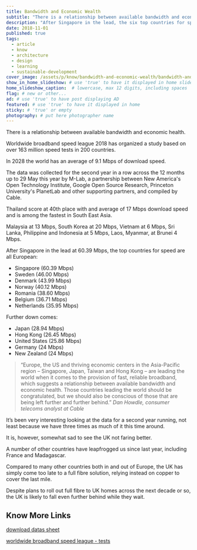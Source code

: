 ```yaml
---
title: Bandwidth and Economic Wealth
subtitle: "There is a relationship between available bandwidth and economic health. After Singapore in the lead, the six top countries for speed are all European."
description: "After Singapore in the lead, the six top countries for speed are all European – Sweden, Denmark, Norway, Romania, Belgium and the Netherlands."
date: 2018-11-01
published: true
tags:
  - article
  - know
  - architecture
  - design
  - learning
  - sustainable-development
cover_image: /assets/p/know/bandwidth-and-economic-wealth/bandwidth-and-economic-wealth.jpg
show_in_home_slideshow: # use 'true' to have it displayed in home slideshow
home_slideshow_caption:  # lowercase, max 12 digits, including spaces
flag: # new or other...
ad: # use 'true' to have post displaying AD
featured: # use 'true' to have it displayed in home
sticky: # 'true' or empty
photography: # put here photographer name
---
```


There is a relationship between available bandwidth and economic health.

Worldwide broadband speed league 2018 has organized a study based on over 163 million speed tests in 200 countries.

In 2028 the world has an average of 9.1 Mbps of download speed.

The data was collected for the second year in a row across the 12 months up to 29 May this year by M-Lab, a partnership between New America's Open Technology Institute, Google Open Source Research, Princeton University's PlanetLab and other supporting partners, and compiled by Cable.

Thailand score at 40th place with and average of 17 Mbps download speed and is among the fastest in South East Asia.

Malaysia at 13 Mbps, South Korea at 20 Mbps, Vietnam at 6 Mbps, Sri Lanka, Philippine and Indonesia at 5 Mbps, Laos, Myanmar, at Brunei 4 Mbps.


After Singapore in the lead at 60.39 Mbps, the top countries for speed are all European:<br>
- Singapore (60.39 Mbps)<br>
- Sweden (46.00 Mbps)<br>
- Denmark (43.99 Mbps)<br>
- Norway (40.12 Mbps)<br>
- Romania (38.60 Mbps)<br>
- Belgium (36.71 Mbps)<br>
- Netherlands (35.95 Mbps)<br>

Further down comes:<br>
- Japan (28.94 Mbps)<br>
- Hong Kong (26.45 Mbps)<br>
- United States (25.86 Mbps)<br>
- Germany (24 Mbps)<br>
- New Zealand (24 Mbps)<br>


>“Europe, the US and thriving economic centers in the Asia-Pacific region – Singapore, Japan, Taiwan and Hong Kong – are leading the world when it comes to the provision of fast, reliable broadband, which suggests a relationship between available bandwidth and economic health. Those countries leading the world should be congratulated, but we should also be conscious of those that are being left further and further behind.” _Dan Howdle, consumer telecoms analyst at Cable_


It’s been very interesting looking at the data for a second year running, not least because we have three times as much of it this time around.

It is, however, somewhat sad to see the UK not faring better.

A number of other countries have leapfrogged us since last year, including France and Madagascar.

Compared to many other countries both in and out of Europe, the UK has simply come too late to a full fibre solution, relying instead on copper to cover the last mile.

Despite plans to roll out full fibre to UK homes across the next decade or so, the UK is likely to fall even further behind while they wait.



## Know More Links

[download datas sheet](https://s3-eu-west-1.amazonaws.com/assets.cable.co.uk/broadband-speedtest/worldwide-broadband-speed-league-2018.xlsx)

[worldwide broadband speed league - tests](https://www.cable.co.uk/broadband/research/worldwide-broadband-speed-league-2018/)
